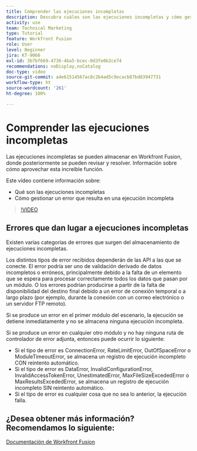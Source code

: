 ```yaml
---
title: Comprender las ejecuciones incompletas
description: Descubra cuáles son las ejecuciones incompletas y cómo gestionar un error que da lugar a una ejecución incompleta en  [!DNL Adobe Workfront Fusion].
activity: use
team: Technical Marketing
type: Tutorial
feature: Workfront Fusion
role: User
level: Beginner
jira: KT-9066
exl-id: 3b7bf669-4736-4ba5-bcec-0d3fe0b2ce74
recommendations: noDisplay,noCatalog
doc-type: video
source-git-commit: a4e61514567ac8c2b4ad5c9ecacb87bd83947731
workflow-type: ht
source-wordcount: '261'
ht-degree: 100%

---
```


# Comprender las ejecuciones incompletas

Las ejecuciones incompletas se pueden almacenar en Workfront Fusion, donde posteriormente se pueden revisar y resolver. Información sobre cómo aprovechar esta increíble función.

Este vídeo contiene información sobre:

* Qué son las ejecuciones incompletas
* Cómo gestionar un error que resulta en una ejecución incompleta

>[!VIDEO](https://video.tv.adobe.com/v/335307/?quality=12&learn=on)

## Errores que dan lugar a ejecuciones incompletas

Existen varias categorías de errores que surgen del almacenamiento de ejecuciones incompletas.

Los distintos tipos de error recibidos dependerán de las API a las que se conecte. El error podría ser uno de validación derivado de datos incompletos o erróneos, principalmente debido a la falta de un elemento que se espera para procesar correctamente todos los datos que pasan por un módulo. O los errores podrían producirse a partir de la falta de disponibilidad del destino final debido a un error de conexión temporal o a largo plazo (por ejemplo, durante la conexión con un correo electrónico o un servidor FTP remoto).

Si se produce un error en el primer módulo del escenario, la ejecución se detiene inmediatamente y no se almacena ninguna ejecución incompleta.

Si se produce un error en cualquier otro módulo y no hay ninguna ruta de controlador de error adjunta, entonces puede ocurrir lo siguiente:

* Si el tipo de error es ConnectionError, RateLimitError, OutOfSpaceError o ModuleTimeoutError, se almacena un registro de ejecución incompleto CON reintento automático.
* Si el tipo de error es DataError, InvalidConfigurationError, InvalidAccessTokenError, UnestimatedError, MaxFileSizeExcededError o MaxResultsExcededError, se almacena un registro de ejecución incompleto SIN reintento automático.
* Si el tipo de error es cualquier cosa que no sea lo anterior, la ejecución falla.

## ¿Desea obtener más información? Recomendamos lo siguiente:

[Documentación de Workfront Fusion](https://experienceleague.adobe.com/docs/workfront/using/adobe-workfront-fusion/workfront-fusion-2.html?lang=es)
